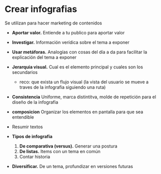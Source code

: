 # Crear infografias

Se utilizan para hacer marketing de contenidos

- __Aportar valor.__ Entiende a tu publico para aportar valor

- __Investigar.__ Información verídica sobre el tema a exponer

- __Usar metáforas.__ Analogías con cosas del día a da para facilitar la explicación del tema a exponer

- __Jerarquia visual.__ Cual es el elemento principal y cuales son los secundarios
	* reco: que exista un flujo visual (la vista del usuario se mueve a traves de la infografia siguiendo una ruta)

- __Consistencia__ Uniforme, marca distintitva, molde de repetición para el diseño de la infografia

- __composicion__ Organizar los elementos en pantalla para que sea entendible

- Resumir textos

- __Tipos de infografia__
	1. __De comparativa (versus).__ Generar una postura
	2. __De listas.__ Items con un tema en común
	3. Contar historia

- __Diversificar.__ De un tema, profundizar en versiones futuras